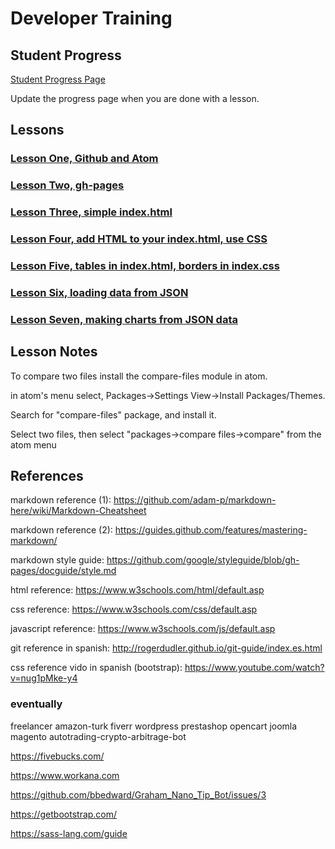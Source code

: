 # Developer Training

## Student Progress

[Student Progress Page](students.md)

Update the progress page when you are done with a lesson.

## Lessons

### [Lesson One, Github and Atom](01-lesson.md)

### [Lesson Two, gh-pages](02-lesson.md)

### [Lesson Three, simple index.html](03-lesson.md)

### [Lesson Four, add HTML to your index.html, use CSS](04-lesson.md)

### [Lesson Five, tables in index.html, borders in index.css](05-lesson.md)

### [Lesson Six, loading data from JSON](06-lesson.md)

### [Lesson Seven, making charts from JSON data](07-lesson.md)

## Lesson Notes

To compare two files install the compare-files module in atom.

in atom's menu select, Packages->Settings View->Install Packages/Themes.

Search for "compare-files" package, and install it.

Select two files, then select "packages->compare files->compare" from the atom menu

## References

markdown reference (1): https://github.com/adam-p/markdown-here/wiki/Markdown-Cheatsheet

markdown reference (2): https://guides.github.com/features/mastering-markdown/

markdown style guide: https://github.com/google/styleguide/blob/gh-pages/docguide/style.md

html reference: https://www.w3schools.com/html/default.asp

css reference: https://www.w3schools.com/css/default.asp

javascript reference: https://www.w3schools.com/js/default.asp

git reference in spanish: http://rogerdudler.github.io/git-guide/index.es.html

css reference vido in spanish (bootstrap): https://www.youtube.com/watch?v=nug1pMke-y4

### eventually
freelancer amazon-turk fiverr wordpress prestashop opencart joomla magento autotrading-crypto-arbitrage-bot

https://fivebucks.com/

https://www.workana.com

https://github.com/bbedward/Graham_Nano_Tip_Bot/issues/3

https://getbootstrap.com/

https://sass-lang.com/guide
